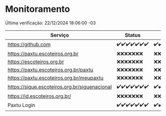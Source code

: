# Monitoramento

Última verificação: 22/12/2024 18:06:00 -03

|Serviço|Status|Últimas 24h|
|---|---|---|
|https://github.com|<span title="2024-12-15: OK=23">✔️</span><span title="2024-12-16: OK=23">✔️</span><span title="2024-12-17: OK=23">✔️</span><span title="2024-12-18: OK=23">✔️</span><span title="2024-12-19: OK=23">✔️</span><span title="2024-12-20: OK=23">✔️</span><span title="2024-12-21: OK=20">✔️</span>|<span title="21/12/2024 18:06:00 -03 : 200">✔️</span><span title="21/12/2024 19:06:00 -03 : 200">✔️</span><span title="21/12/2024 20:07:00 -03 : 200">✔️</span><span title="21/12/2024 21:44:00 -03 : 200">✔️</span><span title="21/12/2024 23:16:00 -03 : 200">✔️</span><span title="22/12/2024 00:17:00 -03 : 200">✔️</span><span title="22/12/2024 01:10:00 -03 : 200">✔️</span><span title="22/12/2024 02:07:00 -03 : 200">✔️</span><span title="22/12/2024 03:10:00 -03 : 200">✔️</span><span title="22/12/2024 04:07:00 -03 : 200">✔️</span><span title="22/12/2024 05:10:00 -03 : 200">✔️</span><span title="22/12/2024 06:07:00 -03 : 200">✔️</span><span title="22/12/2024 07:07:00 -03 : 200">✔️</span><span title="22/12/2024 08:05:00 -03 : 200">✔️</span><span title="22/12/2024 09:13:00 -03 : 200">✔️</span><span title="22/12/2024 10:11:00 -03 : 200">✔️</span><span title="22/12/2024 11:06:00 -03 : 200">✔️</span><span title="22/12/2024 12:06:00 -03 : 200">✔️</span><span title="22/12/2024 13:08:00 -03 : 200">✔️</span><span title="22/12/2024 14:06:00 -03 : 200">✔️</span><span title="22/12/2024 15:09:00 -03 : 200">✔️</span><span title="22/12/2024 16:04:00 -03 : 200">✔️</span><span title="22/12/2024 17:08:00 -03 : 200">✔️</span><span title="22/12/2024 18:06:00 -03 : 200">✔️</span>|
|https://paxtu.escoteiros.org.br|<span title="2024-12-15: Falhas=23">❌</span><span title="2024-12-16: Falhas=23">❌</span><span title="2024-12-17: Falhas=23">❌</span><span title="2024-12-18: Falhas=23">❌</span><span title="2024-12-19: Falhas=23">❌</span><span title="2024-12-20: Falhas=23">❌</span><span title="2024-12-21: Falhas=20">❌</span>|<span title="21/12/2024 18:06:00 -03 : 403">❌</span><span title="21/12/2024 19:06:00 -03 : 403">❌</span><span title="21/12/2024 20:07:00 -03 : 403">❌</span><span title="21/12/2024 21:44:00 -03 : 403">❌</span><span title="21/12/2024 23:16:00 -03 : 403">❌</span><span title="22/12/2024 00:17:00 -03 : 403">❌</span><span title="22/12/2024 01:10:00 -03 : 403">❌</span><span title="22/12/2024 02:07:00 -03 : 403">❌</span><span title="22/12/2024 03:10:00 -03 : 403">❌</span><span title="22/12/2024 04:07:00 -03 : 403">❌</span><span title="22/12/2024 05:10:00 -03 : 403">❌</span><span title="22/12/2024 06:07:00 -03 : 403">❌</span><span title="22/12/2024 07:07:00 -03 : 403">❌</span><span title="22/12/2024 08:05:00 -03 : 403">❌</span><span title="22/12/2024 09:13:00 -03 : 403">❌</span><span title="22/12/2024 10:11:00 -03 : 403">❌</span><span title="22/12/2024 11:06:00 -03 : 403">❌</span><span title="22/12/2024 12:06:00 -03 : 403">❌</span><span title="22/12/2024 13:08:00 -03 : 403">❌</span><span title="22/12/2024 14:06:00 -03 : 403">❌</span><span title="22/12/2024 15:09:00 -03 : 403">❌</span><span title="22/12/2024 16:04:00 -03 : 403">❌</span><span title="22/12/2024 17:08:00 -03 : 403">❌</span><span title="22/12/2024 18:06:00 -03 : 403">❌</span>|
|https://escoteiros.org.br|<span title="2024-12-15: Falhas=23">❌</span><span title="2024-12-16: Falhas=23">❌</span><span title="2024-12-17: Falhas=23">❌</span><span title="2024-12-18: Falhas=23">❌</span><span title="2024-12-19: Falhas=23">❌</span><span title="2024-12-20: Falhas=23">❌</span><span title="2024-12-21: Falhas=20">❌</span>|<span title="21/12/2024 18:06:00 -03 : 403">❌</span><span title="21/12/2024 19:06:00 -03 : 403">❌</span><span title="21/12/2024 20:07:00 -03 : 403">❌</span><span title="21/12/2024 21:44:00 -03 : 403">❌</span><span title="21/12/2024 23:16:00 -03 : 403">❌</span><span title="22/12/2024 00:17:00 -03 : 403">❌</span><span title="22/12/2024 01:10:00 -03 : 403">❌</span><span title="22/12/2024 02:07:00 -03 : 403">❌</span><span title="22/12/2024 03:10:00 -03 : 403">❌</span><span title="22/12/2024 04:07:00 -03 : 403">❌</span><span title="22/12/2024 05:10:00 -03 : 403">❌</span><span title="22/12/2024 06:07:00 -03 : 403">❌</span><span title="22/12/2024 07:07:00 -03 : 403">❌</span><span title="22/12/2024 08:05:00 -03 : 403">❌</span><span title="22/12/2024 09:13:00 -03 : 403">❌</span><span title="22/12/2024 10:11:00 -03 : 403">❌</span><span title="22/12/2024 11:06:00 -03 : 403">❌</span><span title="22/12/2024 12:06:00 -03 : 403">❌</span><span title="22/12/2024 13:08:00 -03 : 403">❌</span><span title="22/12/2024 14:06:00 -03 : 403">❌</span><span title="22/12/2024 15:09:00 -03 : 403">❌</span><span title="22/12/2024 16:04:00 -03 : 403">❌</span><span title="22/12/2024 17:08:00 -03 : 403">❌</span><span title="22/12/2024 18:06:00 -03 : 403">❌</span>|
|https://paxtu.escoteiros.org.br/paxtu|<span title="2024-12-15: Falhas=23">❌</span><span title="2024-12-16: Falhas=23">❌</span><span title="2024-12-17: Falhas=23">❌</span><span title="2024-12-18: Falhas=23">❌</span><span title="2024-12-19: Falhas=23">❌</span><span title="2024-12-20: Falhas=23">❌</span><span title="2024-12-21: Falhas=20">❌</span>|<span title="21/12/2024 18:06:00 -03 : 403">❌</span><span title="21/12/2024 19:06:00 -03 : 403">❌</span><span title="21/12/2024 20:07:00 -03 : 403">❌</span><span title="21/12/2024 21:44:00 -03 : 403">❌</span><span title="21/12/2024 23:16:00 -03 : 403">❌</span><span title="22/12/2024 00:17:00 -03 : 403">❌</span><span title="22/12/2024 01:10:00 -03 : 403">❌</span><span title="22/12/2024 02:07:00 -03 : 403">❌</span><span title="22/12/2024 03:10:00 -03 : 403">❌</span><span title="22/12/2024 04:07:00 -03 : 403">❌</span><span title="22/12/2024 05:10:00 -03 : 403">❌</span><span title="22/12/2024 06:07:00 -03 : 403">❌</span><span title="22/12/2024 07:07:00 -03 : 403">❌</span><span title="22/12/2024 08:05:00 -03 : 403">❌</span><span title="22/12/2024 09:13:00 -03 : 403">❌</span><span title="22/12/2024 10:11:00 -03 : 403">❌</span><span title="22/12/2024 11:06:00 -03 : 403">❌</span><span title="22/12/2024 12:06:00 -03 : 403">❌</span><span title="22/12/2024 13:08:00 -03 : 403">❌</span><span title="22/12/2024 14:06:00 -03 : 403">❌</span><span title="22/12/2024 15:09:00 -03 : 403">❌</span><span title="22/12/2024 16:04:00 -03 : 403">❌</span><span title="22/12/2024 17:08:00 -03 : 403">❌</span><span title="22/12/2024 18:06:00 -03 : 403">❌</span>|
|https://paxtu.escoteiros.org.br/meupaxtu|<span title="2024-12-15: Falhas=23">❌</span><span title="2024-12-16: Falhas=23">❌</span><span title="2024-12-17: Falhas=23">❌</span><span title="2024-12-18: Falhas=23">❌</span><span title="2024-12-19: Falhas=23">❌</span><span title="2024-12-20: Falhas=23">❌</span><span title="2024-12-21: Falhas=20">❌</span>|<span title="21/12/2024 18:06:00 -03 : 403">❌</span><span title="21/12/2024 19:06:00 -03 : 403">❌</span><span title="21/12/2024 20:07:00 -03 : 403">❌</span><span title="21/12/2024 21:44:00 -03 : 403">❌</span><span title="21/12/2024 23:16:00 -03 : 403">❌</span><span title="22/12/2024 00:17:00 -03 : 403">❌</span><span title="22/12/2024 01:10:00 -03 : 403">❌</span><span title="22/12/2024 02:07:00 -03 : 403">❌</span><span title="22/12/2024 03:10:00 -03 : 403">❌</span><span title="22/12/2024 04:07:00 -03 : 403">❌</span><span title="22/12/2024 05:10:00 -03 : 403">❌</span><span title="22/12/2024 06:07:00 -03 : 403">❌</span><span title="22/12/2024 07:07:00 -03 : 403">❌</span><span title="22/12/2024 08:05:00 -03 : 403">❌</span><span title="22/12/2024 09:13:00 -03 : 403">❌</span><span title="22/12/2024 10:11:00 -03 : 403">❌</span><span title="22/12/2024 11:06:00 -03 : 403">❌</span><span title="22/12/2024 12:06:00 -03 : 403">❌</span><span title="22/12/2024 13:08:00 -03 : 403">❌</span><span title="22/12/2024 14:06:00 -03 : 403">❌</span><span title="22/12/2024 15:09:00 -03 : 403">❌</span><span title="22/12/2024 16:04:00 -03 : 403">❌</span><span title="22/12/2024 17:08:00 -03 : 403">❌</span><span title="22/12/2024 18:06:00 -03 : 403">❌</span>|
|https://sigue.escoteiros.org.br/siguenacional|<span title="2024-12-15: OK=23">✔️</span><span title="2024-12-16: OK=23">✔️</span><span title="2024-12-17: OK=23">✔️</span><span title="2024-12-18: OK=23">✔️</span><span title="2024-12-19: OK=23">✔️</span><span title="2024-12-20: OK=23">✔️</span><span title="2024-12-21: OK=20">✔️</span>|<span title="21/12/2024 18:06:00 -03 : 200">✔️</span><span title="21/12/2024 19:06:00 -03 : 200">✔️</span><span title="21/12/2024 20:07:00 -03 : 200">✔️</span><span title="21/12/2024 21:44:00 -03 : 200">✔️</span><span title="21/12/2024 23:16:00 -03 : 200">✔️</span><span title="22/12/2024 00:17:00 -03 : 200">✔️</span><span title="22/12/2024 01:10:00 -03 : 200">✔️</span><span title="22/12/2024 02:07:00 -03 : 200">✔️</span><span title="22/12/2024 03:10:00 -03 : 200">✔️</span><span title="22/12/2024 04:07:00 -03 : 200">✔️</span><span title="22/12/2024 05:10:00 -03 : 200">✔️</span><span title="22/12/2024 06:07:00 -03 : 200">✔️</span><span title="22/12/2024 07:07:00 -03 : 200">✔️</span><span title="22/12/2024 08:05:00 -03 : 200">✔️</span><span title="22/12/2024 09:13:00 -03 : 200">✔️</span><span title="22/12/2024 10:11:00 -03 : 200">✔️</span><span title="22/12/2024 11:06:00 -03 : 200">✔️</span><span title="22/12/2024 12:06:00 -03 : 200">✔️</span><span title="22/12/2024 13:08:00 -03 : 200">✔️</span><span title="22/12/2024 14:06:00 -03 : 200">✔️</span><span title="22/12/2024 15:09:00 -03 : 200">✔️</span><span title="22/12/2024 16:04:00 -03 : 200">✔️</span><span title="22/12/2024 17:08:00 -03 : 200">✔️</span><span title="22/12/2024 18:06:00 -03 : 200">✔️</span>|
|https://id.escoteiros.org.br/|<span title="2024-12-15: Falhas=23">❌</span><span title="2024-12-16: Falhas=23">❌</span><span title="2024-12-17: Falhas=23">❌</span><span title="2024-12-18: Falhas=23">❌</span><span title="2024-12-19: Falhas=23">❌</span><span title="2024-12-20: Falhas=23">❌</span><span title="2024-12-21: Falhas=20">❌</span>|<span title="21/12/2024 18:06:00 -03 : 403">❌</span><span title="21/12/2024 19:06:00 -03 : 403">❌</span><span title="21/12/2024 20:07:00 -03 : 403">❌</span><span title="21/12/2024 21:44:00 -03 : 403">❌</span><span title="21/12/2024 23:16:00 -03 : 403">❌</span><span title="22/12/2024 00:17:00 -03 : 403">❌</span><span title="22/12/2024 01:10:00 -03 : 403">❌</span><span title="22/12/2024 02:07:00 -03 : 403">❌</span><span title="22/12/2024 03:10:00 -03 : 403">❌</span><span title="22/12/2024 04:07:00 -03 : 403">❌</span><span title="22/12/2024 05:10:00 -03 : 403">❌</span><span title="22/12/2024 06:07:00 -03 : 403">❌</span><span title="22/12/2024 07:07:00 -03 : 403">❌</span><span title="22/12/2024 08:05:00 -03 : 403">❌</span><span title="22/12/2024 09:13:00 -03 : 403">❌</span><span title="22/12/2024 10:11:00 -03 : 403">❌</span><span title="22/12/2024 11:06:00 -03 : 403">❌</span><span title="22/12/2024 12:06:00 -03 : 403">❌</span><span title="22/12/2024 13:08:00 -03 : 403">❌</span><span title="22/12/2024 14:06:00 -03 : 403">❌</span><span title="22/12/2024 15:09:00 -03 : 403">❌</span><span title="22/12/2024 16:04:00 -03 : 403">❌</span><span title="22/12/2024 17:08:00 -03 : 403">❌</span><span title="22/12/2024 18:06:00 -03 : 403">❌</span>|
|Paxtu Login|<span title="2024-12-15: OK=23">✔️</span><span title="2024-12-16: OK=23">✔️</span><span title="2024-12-17: OK=23">✔️</span><span title="2024-12-18: OK=23">✔️</span><span title="2024-12-19: OK=23">✔️</span><span title="2024-12-20: OK=23">✔️</span><span title="2024-12-21: OK=20">✔️</span>|<span title="21/12/2024 18:06:00 -03 : 200">✔️</span><span title="21/12/2024 19:06:00 -03 : 200">✔️</span><span title="21/12/2024 20:07:00 -03 : 200">✔️</span><span title="21/12/2024 21:44:00 -03 : 200">✔️</span><span title="21/12/2024 23:16:00 -03 : 200">✔️</span><span title="22/12/2024 00:17:00 -03 : 200">✔️</span><span title="22/12/2024 01:10:00 -03 : 200">✔️</span><span title="22/12/2024 02:07:00 -03 : 200">✔️</span><span title="22/12/2024 03:10:00 -03 : 200">✔️</span><span title="22/12/2024 04:07:00 -03 : 200">✔️</span><span title="22/12/2024 05:10:00 -03 : 200">✔️</span><span title="22/12/2024 06:07:00 -03 : 200">✔️</span><span title="22/12/2024 07:07:00 -03 : 200">✔️</span><span title="22/12/2024 08:05:00 -03 : 200">✔️</span><span title="22/12/2024 09:13:00 -03 : 200">✔️</span><span title="22/12/2024 10:11:00 -03 : 200">✔️</span><span title="22/12/2024 11:06:00 -03 : 200">✔️</span><span title="22/12/2024 12:06:00 -03 : 200">✔️</span><span title="22/12/2024 13:08:00 -03 : 200">✔️</span><span title="22/12/2024 14:06:00 -03 : 200">✔️</span><span title="22/12/2024 15:09:00 -03 : 200">✔️</span><span title="22/12/2024 16:04:00 -03 : 200">✔️</span><span title="22/12/2024 17:08:00 -03 : 200">✔️</span><span title="22/12/2024 18:06:00 -03 : 200">✔️</span>|
